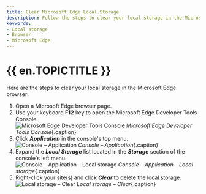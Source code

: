 ```yaml
---
title: Clear Microsoft Edge Local Storage
description: Follow the steps to clear your local storage in the Microsoft Edge browser.
keywords:
- Local storage
- Browser
- Microsoft Edge
---
```

# {{ en.TOPICTITLE }} 
Here are the steps to clear your local storage in the Microsoft Edge browser:  

1. Open a Microsoft Edge browser page.  
1. Use your keyboard **F12** key to open the Microsoft Edge Developer Tools Console.  
![Microsoft Edge Developer Tools Console](/img/en/kb/KB4869.png) 
*Microsoft Edge Developer Tools Console*{.caption}
1. Click ***Application*** in the console's top menu.  
![Console – Application](/img/en/kb/KB4870.png) 
*Console – Application*{.caption}
1. Expand the ***Local Storage*** list located in the ***Storage*** section of the console's left menu.  
![Console – Application – Local storage](/img/en/kb/KB4871.png) 
*Console – Application – Local storage*{.caption}
1. Right-click your site(s) and click ***Clear*** to delete the local storage.  
![Local storage – Clear](/img/en/kb/KB4872.png) 
*Local storage – Clear*{.caption}

